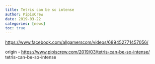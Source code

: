```yaml
---
title: Tetris can be so intense
author: PipisCrew
date: 2019-03-22
categories: [news]
toc: true
---
```


https://www.facebook.com/allgamerscom/videos/689452771457056/

origin - https://www.pipiscrew.com/2019/03/tetris-can-be-so-intense/ tetris-can-be-so-intense
